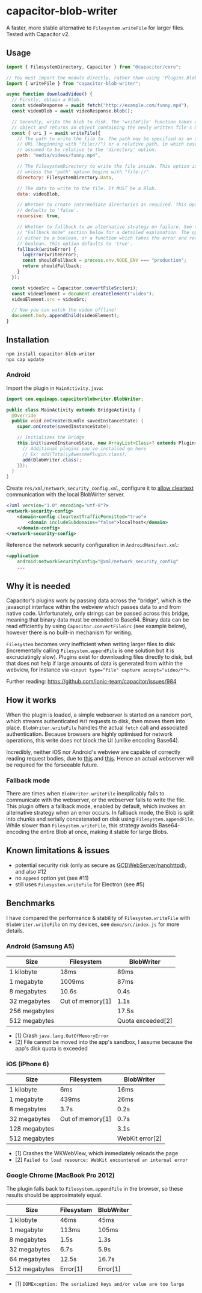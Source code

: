 # capacitor-blob-writer
A faster, more stable alternative to `Filesystem.writeFile` for larger files.
Tested with Capacitor v2.

## Usage
```javascript
import { FilesystemDirectory, Capacitor } from "@capacitor/core";

// You must import the module directly, rather than using 'Plugins.BlobWriter'.
import { writeFile } from "capacitor-blob-writer";

async function downloadVideo() {
  // Firstly, obtain a Blob.
  const videoResponse = await fetch("http://example.com/funny.mp4");
  const videoBlob = await videoResponse.blob();

  // Secondly, write the blob to disk. The 'writeFile' function takes an options
  // object and returns an object containing the newly written file's URI.
  const { uri } = await writeFile({
    // The path to write the file to. The path may be specified as an absolute
    // URL (beginning with "file://") or a relative path, in which case it is
    // assumed to be relative to the 'directory' option.
    path: "media/videos/funny.mp4",

    // The FilesystemDirectory to write the file inside. This option is required
    // unless the 'path' option begins with "file://".
    directory: FilesystemDirectory.Data,

    // The data to write to the file. It MUST be a Blob.
    data: videoBlob,

    // Whether to create intermediate directories as required. This option
    // defaults to 'false'.
    recursive: true,

    // Whether to fallback to an alternative strategy on failure. See the
    // "Fallback mode" section below for a detailed explanation. The option may
    // either be a boolean, or a function which takes the error and returns a
    // boolean. This option defaults to 'true'.
    fallback(writeError) {
      logError(writeError);
      const shouldFallback = process.env.NODE_ENV === "production";
      return shouldFallback;
    }
  });

  const videoSrc = Capacitor.convertFileSrc(uri);
  const videoElement = document.createElement("video");
  videoElement.src = videoSrc;

  // Now you can watch the video offline!
  document.body.appendChild(videoElement);
}
```

## Installation
```sh
npm install capacitor-blob-writer
npx cap update
```

### Android
Import the plugin in `MainActivity.java`:

```java
import com.equimaps.capacitorblobwriter.BlobWriter;

public class MainActivity extends BridgeActivity {
  @Override
  public void onCreate(Bundle savedInstanceState) {
    super.onCreate(savedInstanceState);

    // Initializes the Bridge
    this.init(savedInstanceState, new ArrayList<Class<? extends Plugin>>() {{
      // Additional plugins you've installed go here
      // Ex: add(TotallyAwesomePlugin.class);
      add(BlobWriter.class);
    }});
  }
}
```

Create `res/xml/network_security_config.xml`, configure it to [allow cleartext](https://github.com/diachedelic/capacitor-blob-writer/issues/20) communication with the local BlobWriter server.
```xml
<?xml version="1.0" encoding="utf-8"?>
<network-security-config>
    <domain-config cleartextTrafficPermitted="true">
        <domain includeSubdomains="false">localhost</domain>
    </domain-config>
</network-security-config>
```

Reference the network security configuration in `AndroidManifest.xml`:
```xml
<application
    android:networkSecurityConfig="@xml/network_security_config"
    ...
```

## Why it is needed
Capacitor's plugins work by passing data across the "bridge", which is the
javascript interface within the webview which passes data to and from native
code. Unfortunately, only strings can be passed across this bridge, meaning that
binary data must be encoded to Base64. Binary data can be read efficiently by 
using `Capacitor.convertFileSrc` (see example below), however there is no
built-in mechanism for writing.

`Filesystem` becomes very inefficient when writing larger files to disk
(incrementally calling `Filesystem.appendFile` is one solution but it is
excruciatingly slow). Plugins exist for downloading files directly to disk,
but that does not help if large amounts of data is generated from within the
webview, for instance via `<input type="file" capture accept="video/*">`.

Further reading: https://github.com/ionic-team/capacitor/issues/984

## How it works
When the plugin is loaded, a simple webserver is started on a random port, which
streams authenticated `PUT` requests to disk, then moves them into place.
`BlobWriter.writeFile` handles the actual `fetch` call and associated
authentication. Because browsers are highly optimised for network operations,
this write does not block the UI (unlike encoding Base64).

Incredibly, neither iOS nor Android's webview are capable of correctly
reading request bodies, due to
[this](https://issuetracker.google.com/issues/36918490) and
[this](https://bugs.webkit.org/show_bug.cgi?id=179077). Hence an actual
webserver will be required for the forseeable future.

### Fallback mode
There are times when `BlobWriter.writeFile` inexplicably fails to communicate
with the webserver, or the webserver fails to write the file. This plugin offers
a fallback mode, enabled by default, which invokes an alternative strategy when
an error occurs. In fallback mode, the Blob is split into chunks and serially
concatenated on disk using `Filesystem.appendFile`. While slower than
`Filesystem.writeFile`, this strategy avoids Base64-encoding the entire Blob at
once, making it stable for large Blobs.

## Known limitations & issues
- potential security risk (only as secure as [GCDWebServer](https://github.com/swisspol/GCDWebServer)/[nanohttpd](https://github.com/NanoHttpd/nanohttpd)), and also #12
- no `append` option yet (see #11)
- still uses `Filesystem.writeFile` for Electron (see #5)

## Benchmarks
I have compared the performance & stability of `Filesystem.writeFile` with
`BlobWriter.writeFile` on my devices, see `demo/src/index.js` for more
details.

### Android (Samsung A5)

| Size          | Filesystem       | BlobWriter          |
|---------------|------------------|---------------------|
| 1 kilobyte    | 18ms             | 89ms                |
| 1 megabyte    | 1009ms           | 87ms                |
| 8 megabytes   | 10.6s            | 0.4s                |
| 32 megabytes  | Out of memory[1] | 1.1s                |
| 256 megabytes |                  | 17.5s               |
| 512 megabytes |                  | Quota exceeded[2]   |

- [1] Crash `java.lang.OutOfMemoryError`
- [2] File cannot be moved into the app's sandbox, I assume because the app's disk quota is exceeded

### iOS (iPhone 6)

| Size          | Filesystem       | BlobWriter          |
|---------------|------------------|---------------------|
| 1 kilobyte    | 6ms              | 16ms                |
| 1 megabyte    | 439ms            | 26ms                |
| 8 megabytes   | 3.7s             | 0.2s                |
| 32 megabytes  | Out of memory[1] | 0.7s                |
| 128 megabytes |                  | 3.1s                |
| 512 megabytes |                  | WebKit error[2]     |

- [1] Crashes the WKWebView, which immediately reloads the page
- [2] `Failed to load resource: WebKit encountered an internal error`

### Google Chrome (MacBook Pro 2012)
The plugin falls back to `Filesystem.appendFile` in the browser, so these
results should be approximately equal.

| Size          | Filesystem       | BlobWriter          |
|---------------|------------------|---------------------|
| 1 kilobyte    | 46ms             | 45ms                |
| 1 megabyte    | 113ms            | 105ms               |
| 8 megabytes   | 1.5s             | 1.3s                |
| 32 megabytes  | 6.7s             | 5.9s                |
| 64 megabytes  | 12.5s            | 16.7s               |
| 512 megabytes | Error[1]         | Error[1]            |

- [1] `DOMException: The serialized keys and/or value are too large`
